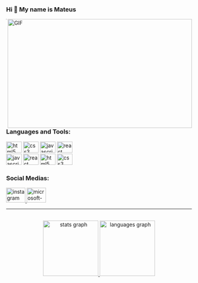 ### Hi 👋 My name is Mateus

 <img align="right" alt="GIF" src="https://i.pinimg.com/originals/73/bd/14/73bd14426ca8b035ca994d0110a1f8cc.gif" width="500" height="295" />

---
### Languages and Tools:

<div align="left">
  <img src="https://cdn.jsdelivr.net/gh/devicons/devicon/icons/html5/html5-original.svg" height="30" width="42" alt="html5 logo"  />
  <img src="https://cdn.jsdelivr.net/gh/devicons/devicon/icons/css3/css3-original.svg" height="30" width="42" alt="css3 logo"  />
  <img src="https://cdn.jsdelivr.net/gh/devicons/devicon/icons/javascript/javascript-original.svg" height="30" width="42" alt="javascript logo"  />
  <img src="https://cdn.jsdelivr.net/gh/devicons/devicon/icons/react/react-original.svg" height="30" width="42" alt="react logo"  />
</div>

<div align="left"> 
  <img src="https://icongr.am/devicon/nodejs-original.svg?size=128&color=currentColor" height="30" width="42" alt="javascript logo"  />
  <img src="https://icongr.am/devicon/express-original.svg?size=128&color=currentColor" height="30" width="42" alt="react logo"  />
  <img src="https://icongr.am/devicon/mongodb-original.svg?size=128&color=currentColor" height="30" width="42" alt="html5 logo"  />
  <img src="https://icongr.am/devicon/postgresql-original.svg?size=128&color=currentColor" height="30" width="42" alt="css3 logo"  />
</div>

### Social Medias:

<div align="left">
  <a href="https://www.instagram.com/mateus_tigree/" target="_blank">
    <img src="https://raw.githubusercontent.com/maurodesouza/profile-readme-generator/master/src/assets/icons/social/instagram/default.svg" width="52" height="40" alt="instagram logo"  />
  </a>
  <a href="https://www.linkedin.com/in/mateus-c%C3%A9zar-983703226/" target="_blank">
    <img src="https://logopng.com.br/logos/linkedin-83.png" width="52" height="40" alt="microsoft-outlook logo"  />
</div>

---

<br>
<div align="center">
  <img src="https://github-readme-stats.vercel.app/api?hide_title=false&hide_rank=false&show_icons=true&include_all_commits=true&count_private=true&disable_animations=false&theme=nightowl&locale=en&hide_border=false&username=matthdomingues" height="150" alt="stats graph"  />
  <img src="https://github-readme-stats.vercel.app/api/top-langs?locale=en&hide_title=false&layout=compact&card_width=320&langs_count=5&theme=nightowl&hide_border=false&username=matthdomingues" height="150" alt="languages graph"  />
</div>
